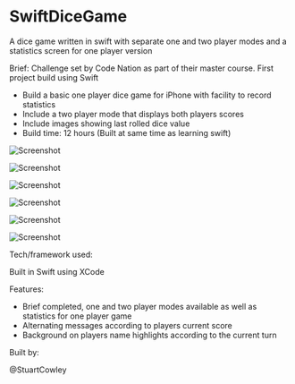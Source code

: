 # SwiftDiceGame
A dice game written in swift with separate one and two player modes and a statistics screen for one player version

Brief: 
Challenge set by Code Nation as part of their master course. First project build using Swift
 - Build a basic one player dice game for iPhone with facility to record statistics
 - Include a two player mode that displays both players scores
 - Include images showing last rolled dice value
 - Build time: 12 hours (Built at same time as learning swift)

![Screenshot](https://github.com/StuartCowley/SwiftDiceGame/blob/master/Screenshots/Screenshot%20dice%20game.png)

![Screenshot](https://github.com/StuartCowley/SwiftDiceGame/blob/master/Screenshots/Screenshot%20dice%20game2.png)

![Screenshot](https://github.com/StuartCowley/SwiftDiceGame/blob/master/Screenshots/Screenshot%20dice%20game3.png)

![Screenshot](https://github.com/StuartCowley/SwiftDiceGame/blob/master/Screenshots/Screenshot%20dice%20game4.png)

![Screenshot](https://github.com/StuartCowley/SwiftDiceGame/blob/master/Screenshots/Screenshot%20dice%20game5.png)

![Screenshot](https://github.com/StuartCowley/SwiftDiceGame/blob/master/Screenshots/Screenshot%20dice%20game6.png)

Tech/framework used:

Built in Swift using XCode

Features:
 - Brief completed, one and two player modes available as well as statistics for one player game
 - Alternating messages according to players current score
 - Background on players name highlights according to the current turn
  

Built by:

@StuartCowley
